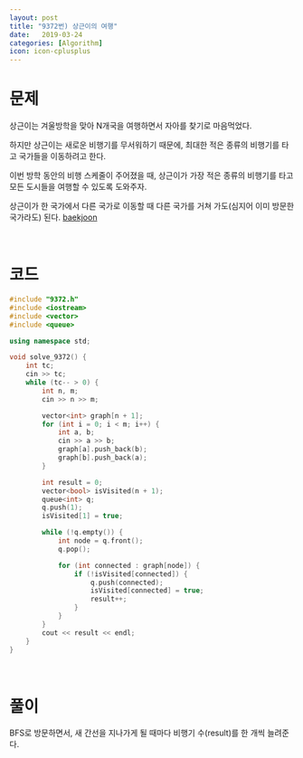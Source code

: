 ```yaml
---
layout: post
title: "9372번) 상근이의 여행"
date:   2019-03-24
categories: [Algorithm]
icon: icon-cplusplus
---
```


# 문제
상근이는 겨울방학을 맞아 N개국을 여행하면서 자아를 찾기로 마음먹었다. 

하지만 상근이는 새로운 비행기를 무서워하기 때문에, 최대한 적은 종류의 비행기를 타고 국가들을 이동하려고 한다.

이번 방학 동안의 비행 스케줄이 주어졌을 때, 상근이가 가장 적은 종류의 비행기를 타고 모든 도시들을 여행할 수 있도록 도와주자.

상근이가 한 국가에서 다른 국가로 이동할 때 다른 국가를 거쳐 가도(심지어 이미 방문한 국가라도) 된다. [baekjoon](https://www.acmicpc.net/problem/9372)

<br>

# 코드
```c++
#include "9372.h"
#include <iostream>
#include <vector>
#include <queue>

using namespace std;

void solve_9372() {
    int tc;
    cin >> tc;
    while (tc-- > 0) {
        int n, m;
        cin >> n >> m;

        vector<int> graph[n + 1];
        for (int i = 0; i < m; i++) {
            int a, b;
            cin >> a >> b;
            graph[a].push_back(b);
            graph[b].push_back(a);
        }

        int result = 0;
        vector<bool> isVisited(n + 1);
        queue<int> q;
        q.push(1);
        isVisited[1] = true;

        while (!q.empty()) {
            int node = q.front();
            q.pop();

            for (int connected : graph[node]) {
                if (!isVisited[connected]) {
                    q.push(connected);
                    isVisited[connected] = true;
                    result++;
                }
            }
        }
        cout << result << endl;
    }
}
```

<br>

# 풀이
BFS로 방문하면서, 새 간선을 지나가게 될 때마다 비행기 수(result)를 한 개씩 늘려준다.

